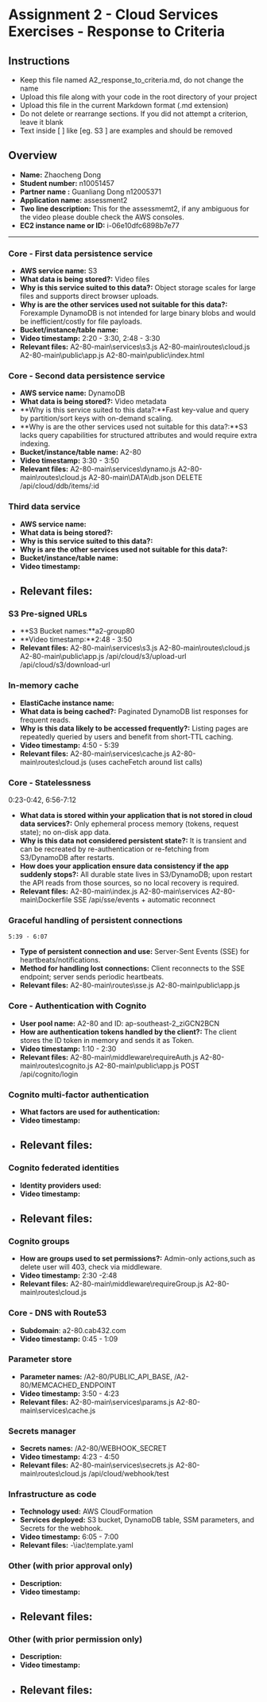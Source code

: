 Assignment 2 - Cloud Services Exercises - Response to Criteria
================================================

Instructions
------------------------------------------------
- Keep this file named A2_response_to_criteria.md, do not change the name
- Upload this file along with your code in the root directory of your project
- Upload this file in the current Markdown format (.md extension)
- Do not delete or rearrange sections.  If you did not attempt a criterion, leave it blank
- Text inside [ ] like [eg. S3 ] are examples and should be removed


Overview
------------------------------------------------

- **Name:** Zhaocheng Dong
- **Student number:** n10051457
- **Partner name :** Guanliang Dong n12005371
- **Application name:** assessment2
- **Two line description:** This for the assessmemt2, if any ambiguous for the video please double check the AWS consoles.
- **EC2 instance name or ID:** i-06e10dfc6898b7e77

------------------------------------------------

### Core - First data persistence service

- **AWS service name:**  S3
- **What data is being stored?:** Video files
- **Why is this service suited to this data?:** Object storage scales for large files and supports direct browser uploads.
- **Why is are the other services used not suitable for this data?:** Forexample DynamoDB is not intended for large binary blobs and would be inefficient/costly for file payloads.
- **Bucket/instance/table name:**
- **Video timestamp:** 2:20 - 3:30, 2:48 - 3:30
- **Relevant files:**
A2-80-main\services\s3.js
A2-80-main\routes\cloud.js
A2-80-main\public\app.js
A2-80-main\public\index.html

### Core - Second data persistence service

- **AWS service name:**  DynamoDB
- **What data is being stored?:** Video metadata
- **Why is this service suited to this data?:**Fast key-value and query by partition/sort keys with on-demand scaling.
- **Why is are the other services used not suitable for this data?:**S3 lacks query capabilities for structured attributes and would require extra indexing.
- **Bucket/instance/table name:** A2-80
- **Video timestamp:** 3:30 - 3:50
- **Relevant files:**
A2-80-main\services\dynamo.js
A2-80-main\routes\cloud.js
A2-80-main\DATA\db.json
DELETE /api/cloud/ddb/items/:id

### Third data service

- **AWS service name:**  
- **What data is being stored?:** 
- **Why is this service suited to this data?:** 
- **Why is are the other services used not suitable for this data?:** 
- **Bucket/instance/table name:**
- **Video timestamp:**
- **Relevant files:**
    -

### S3 Pre-signed URLs

- **S3 Bucket names:**a2-group80
- **Video timestamp:**2:48 - 3:50
- **Relevant files:**
A2-80-main\services\s3.js
A2-80-main\routes\cloud.js
A2-80-main\public\app.js
/api/cloud/s3/upload-url
/api/cloud/s3/download-url


### In-memory cache

- **ElastiCache instance name:**
- **What data is being cached?:** Paginated DynamoDB list responses for frequent reads.
- **Why is this data likely to be accessed frequently?:** Listing pages are repeatedly queried by users and benefit from short-TTL caching.
- **Video timestamp:** 4:50 - 5:39 
- **Relevant files:**
A2-80-main\services\cache.js
A2-80-main\routes\cloud.js (uses cacheFetch around list calls)

### Core - Statelessness
0:23-0:42, 6:56-7:12
- **What data is stored within your application that is not stored in cloud data services?:** Only ephemeral process memory (tokens, request state); no on-disk app data.
- **Why is this data not considered persistent state?:** It is transient and can be recreated by re-authentication or re-fetching from S3/DynamoDB after restarts.
- **How does your application ensure data consistency if the app suddenly stops?:** All durable state lives in S3/DynamoDB; upon restart the API reads from those sources, so no local recovery is required.
- **Relevant files:** 
A2-80-main\index.js
A2-80-main\services
A2-80-main\Dockerfile
SSE /api/sse/events + automatic reconnect


### Graceful handling of persistent connections
    5:39 - 6:07
- **Type of persistent connection and use:** Server-Sent Events (SSE) for heartbeats/notifications.
- **Method for handling lost connections:** Client reconnects to the SSE endpoint; server sends periodic heartbeats.
- **Relevant files:**
A2-80-main\routes\sse.js
A2-80-main\public\app.js


### Core - Authentication with Cognito

- **User pool name:** A2-80 and ID: ap-southeast-2_ziGCN2BCN
- **How are authentication tokens handled by the client?:** The client stores the ID token in memory and sends it as Token. 
- **Video timestamp:** 1:10 - 2:30
- **Relevant files:**
A2-80-main\middleware\requireAuth.js
A2-80-main\routes\cognito.js
A2-80-main\public\app.js
POST /api/cognito/login



### Cognito multi-factor authentication

- **What factors are used for authentication:**
- **Video timestamp:**
- **Relevant files:**
    -

### Cognito federated identities

- **Identity providers used:**
- **Video timestamp:**
- **Relevant files:**
    -

### Cognito groups

- **How are groups used to set permissions?:** Admin-only actions,such as delete user will 403, check via middleware.
- **Video timestamp:** 2:30 -2:48
- **Relevant files:**
A2-80-main\middleware\requireGroup.js
A2-80-main\routes\cloud.js

### Core - DNS with Route53

- **Subdomain**:  a2-80.cab432.com
- **Video timestamp:** 0:45 - 1:09

### Parameter store

- **Parameter names:** /A2-80/PUBLIC_API_BASE,  /A2-80/MEMCACHED_ENDPOINT 
- **Video timestamp:** 3:50 - 4:23
- **Relevant files:**
A2-80-main\services\params.js
A2-80-main\services\cache.js

### Secrets manager

- **Secrets names:** /A2-80/WEBHOOK_SECRET
- **Video timestamp:** 4:23 - 4:50
- **Relevant files:**
A2-80-main\services\secrets.js
A2-80-main\routes\cloud.js
 /api/cloud/webhook/test


### Infrastructure as code

- **Technology used:** AWS CloudFormation
- **Services deployed:** S3 bucket, DynamoDB table, SSM parameters, and Secrets for the webhook.
- **Video timestamp:** 6:05 - 7:00
- **Relevant files:**
    -\iac\template.yaml

### Other (with prior approval only)

- **Description:**
- **Video timestamp:**
- **Relevant files:**
    -

### Other (with prior permission only)

- **Description:**
- **Video timestamp:**
- **Relevant files:**
    -
